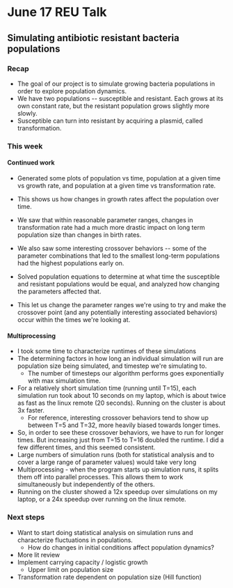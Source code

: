 # June 17 REU Talk
## Simulating antibiotic resistant bacteria populations

### Recap
* The goal of our project is to simulate growing bacteria populations in
order to explore population dynamics.
* We have two populations -- susceptible and resistant. Each grows at its
own constant rate, but the resistant population grows slightly more slowly.
* Susceptible can turn into resistant by acquiring a plasmid, called transformation.

### This week

#### Continued work
* Generated some plots of population vs time, population at a given time vs growth rate, and population at a given time vs transformation rate.
* This shows us how changes in growth rates affect the population over time.
* We saw that within reasonable parameter ranges, changes in transformation rate had a much more drastic impact on long term population size than changes in birth rates.
* We also saw some interesting crossover behaviors -- some of the parameter combinations that led to the smallest long-term populations had the highest populations early on.

* Solved population equations to determine at what time the susceptible and resistant populations would be equal, and analyzed how changing the parameters affected that.
* This let us change the parameter ranges we're using to try and make the crossover point (and any potentially interesting associated behaviors) occur within the times we're looking at.

#### Multiprocessing
* I took some time to characterize runtimes of these simulations
* The determining factors in how long an individual simulation will run are population size being simulated, and timestep we're simulating to.
    * The number of timesteps our algorithm performs goes exponentially with max simulation time.
* For a relatively short simulation time (running until T=15), each simulation run took about 10 seconds on my laptop, which is about twice as fast as the linux remote (20 seconds). Running on the cluster is about 3x faster.
    * For reference, interesting crossover behaviors tend to show up between T=5 and T=32, more heavily biased towards longer times.
* So, in order to see these crossover behaviors, we have to run for longer times. But increasing just from T=15 to T=16 doubled the runtime. I did a few different times, and this seemed consistent.
* Large numbers of simulation runs (both for statistical analysis and to cover a large range of parameter values) would take very long
* Multiprocessing - when the program starts up simulation runs, it splits them off into parallel processes. This allows them to work simultaneously but independently of the others.
* Running on the cluster showed a 12x speedup over simulations on my laptop, or a 24x speedup over running on the linux remote.

### Next steps

* Want to start doing statistical analysis on simulation runs and characterize fluctuations in populations.
    * How do changes in initial conditions affect population dynamics?
* More lit review
* Implement carrying capacity / logistic growth
    * Upper limit on population size
* Transformation rate dependent on population size (Hill function)
